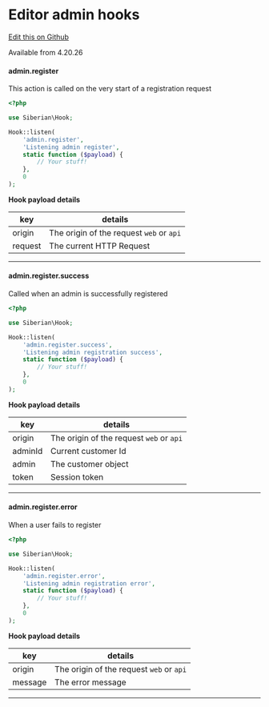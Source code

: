 # Editor admin hooks

[Edit this on Github](https://github.com/Xtraball/SiberianCMS-Doc/edit/master/docs/module/hooks/admin.md)

Available from 4.20.26

#### admin.register

This action is called on the very start of a registration request

```php
<?php

use Siberian\Hook;

Hook::listen(
    'admin.register',
    'Listening admin register',
    static function ($payload) {
        // Your stuff!
    },
    0
);
```

**Hook payload details**

key|details
---|---
origin|The origin of the request `web` or `api`
request|The current HTTP Request

---

#### admin.register.success

Called when an admin is successfully registered

```php
<?php

use Siberian\Hook;

Hook::listen(
    'admin.register.success',
    'Listening admin registration success',
    static function ($payload) {
        // Your stuff!
    },
    0
);
```

**Hook payload details**

key|details
---|---
origin|The origin of the request `web` or `api`
adminId|Current customer Id
admin|The customer object
token|Session token

---

#### admin.register.error

When a user fails to register

```php
<?php

use Siberian\Hook;

Hook::listen(
    'admin.register.error',
    'Listening admin registration error',
    static function ($payload) {
        // Your stuff!
    },
    0
);
```

**Hook payload details**

key|details
---|---
origin|The origin of the request `web` or `api`
message|The error message

---

